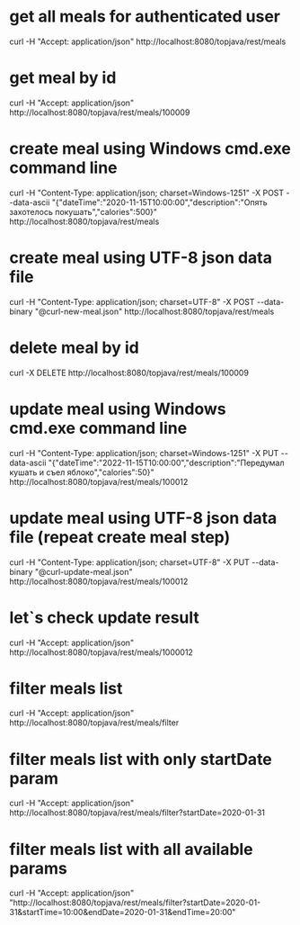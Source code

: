 # get all meals for authenticated user
curl -H "Accept: application/json" http://localhost:8080/topjava/rest/meals

# get meal by id
curl -H "Accept: application/json" http://localhost:8080/topjava/rest/meals/100009

# create meal using Windows cmd.exe command line
curl -H "Content-Type: application/json; charset=Windows-1251" -X POST --data-ascii "{\"dateTime\":\"2020-11-15T10:00:00\",\"description\":\"Опять захотелось покушать\",\"calories\":500}" http://localhost:8080/topjava/rest/meals

# create meal using UTF-8 json data file
curl -H "Content-Type: application/json; charset=UTF-8" -X POST --data-binary "@curl-new-meal.json" http://localhost:8080/topjava/rest/meals

# delete meal by id
curl -X DELETE http://localhost:8080/topjava/rest/meals/100009

# update meal using Windows cmd.exe command line
curl -H "Content-Type: application/json; charset=Windows-1251" -X PUT --data-ascii "{\"dateTime\":\"2022-11-15T10:00:00\",\"description\":\"Передумал кушать и съел яблоко\",\"calories\":50}" http://localhost:8080/topjava/rest/meals/100012

# update meal using UTF-8 json data file (repeat create meal step)
curl -H "Content-Type: application/json; charset=UTF-8" -X PUT --data-binary "@curl-update-meal.json" http://localhost:8080/topjava/rest/meals/100012

# let`s check update result
curl -H "Accept: application/json" http://localhost:8080/topjava/rest/meals/1000012

# filter meals list
curl -H "Accept: application/json" http://localhost:8080/topjava/rest/meals/filter

# filter meals list with only startDate param
curl -H "Accept: application/json" http://localhost:8080/topjava/rest/meals/filter?startDate=2020-01-31

# filter meals list with all available params
curl -H "Accept: application/json" "http://localhost:8080/topjava/rest/meals/filter?startDate=2020-01-31&startTime=10:00&endDate=2020-01-31&endTime=20:00"
